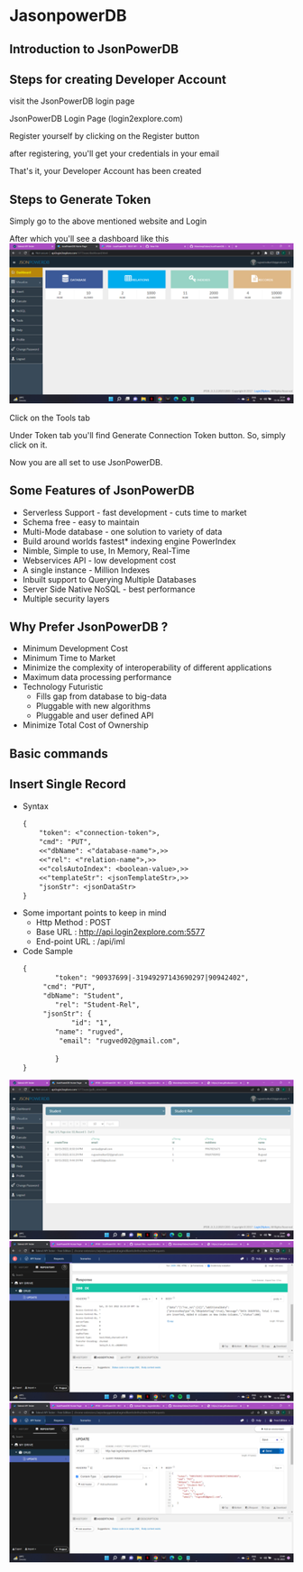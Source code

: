 # JasonpowerDB
## Introduction to JsonPowerDB

## Steps for creating Developer Account
visit the JsonPowerDB login page

JsonPowerDB Login Page (login2explore.com)

Register yourself by clicking on the Register button

after registering, you'll get your credentials in your email

That's it, your Developer Account has been created

## Steps to Generate Token
Simply go to the above mentioned website and Login

After which you'll see a dashboard like this
![Dashboard](/Images/dashboard.png)

Click on the Tools tab

Under Token tab you'll find Generate Connection Token button. So, simply click on it.

Now you are all set to use JsonPowerDB.

## Some Features of JsonPowerDB
- Serverless Support - fast development - cuts time to market
- Schema free - easy to maintain
- Multi-Mode database - one solution to variety of data
- Build around worlds fastest* indexing engine PowerIndex
- Nimble, Simple to use, In Memory, Real-Time
-  Webservices API - low development cost
- A single instance - Million Indexes
- Inbuilt support to Querying Multiple Databases
- Server Side Native NoSQL - best performance
- Multiple security layers

## Why Prefer JsonPowerDB ?
- Minimum Development Cost
- Minimum Time to Market
- Minimize the complexity of interoperability of different applications
- Maximum data processing performance
- Technology Futuristic
	- Fills gap from database to big-data
	- Pluggable with new algorithms
	- Pluggable and user defined API
- Minimize Total Cost of Ownership

## Basic commands
## Insert Single Record

- Syntax
	```
	{
		"token": <"connection-token">,
		"cmd": "PUT",
		<<"dbName": <"database-name">,>>
		<<"rel": <"relation-name">,>>
		<<"colsAutoIndex": <boolean-value>,>>
		<<"templateStr": <jsonTemplateStr>,>>
		"jsonStr": <jsonDataStr>
	}
	
- Some important points to keep in mind
	- Http Method : POST
	- Base URL : http://api.login2explore.com:5577
	- End-point URL : /api/iml 
-  Code Sample
	```
	{
    		"token": "90937699|-31949297143690297|90942402",
   		 "cmd": "PUT",
   		 "dbName": "Student",
    		"rel": "Student-Rel",
   		 "jsonStr": {
        		"id": "1",
			"name": "rugved",
       		 "email": "rugved02@gmail.com",
       
    		}
	}
	```
![PUT](/Images/put1.png)
![PUT](/Images/put2.png)
![PUT](/Images/put4.png)

